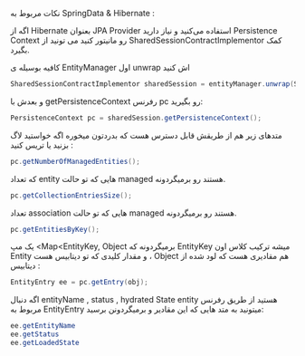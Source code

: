 نکات مربوط به SpringData & Hibernate : 

اگه از Hibernate بعنوان JPA Provider استفاده می‌کنید و نیاز دارید Persistence Context رو مانیتور کنید می تونید از SharedSessionContractImplementor کمک بگیرد.

کافیه بوسیله ی EntityManager اول unwrap اش کنید
```java
SharedSessionContractImplementor sharedSession = entityManager.unwrap(SharedSessionContractImplementor.class );
```
و بعدش با getPersistenceContext رفرنس pc رو بگیرید:
```java
PersistenceContext pc = sharedSession.getPersistenceContext();
```
متدهای زیر هم از طریقش قابل دسترس هست که بدردتون میخوره اگه خواستید لاگ بزنید یا تریس کنید :
```java
pc.getNumberOfManagedEntities();
```
که تعداد entity هایی که تو حالت managed هستند رو برمیگردونه.
```java
pc.getCollectionEntriesSize();
```
تعداد association هایی که تو حالت managed هستند رو برمیگردونه.
```java
pc.getEntitiesByKey();
```

یک مپ <Map<EntityKey, Object برمیگردونه که EntityKey میشه ترکیب کلاس اون Entity و مقدار کلیدی که تو دیتابیس هست ،‌ Object هم مقادیری هست که لود شده از دیتابیس :
```java
EntityEntry ee = pc.getEntry(obj);
```
اگه دنبال entityName , status , hydrated State entity هستید از طریق رفرنس مربوط به EntityEntry میتونید به متد هایی که این مقادیر و برمیگردونن برسید:
```java
ee.getEntityName
ee.getStatus
ee.getLoadedState
```
